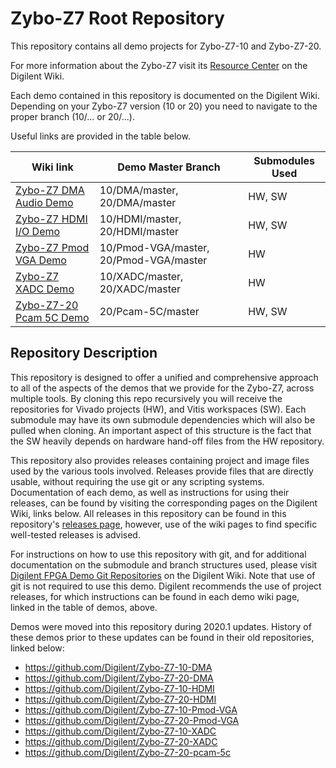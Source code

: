 # Zybo-Z7 Root Repository

This repository contains all demo projects for Zybo-Z7-10 and Zybo-Z7-20.

For more information about the Zybo-Z7 visit its [Resource Center](https://digilent.com/reference/programmable-logic/zybo-z7/start?redirect=1) on the Digilent Wiki.

Each demo contained in this repository is documented on the Digilent Wiki. Depending on your Zybo-Z7 version (10 or 20) you need to navigate to the proper branch (10/... or 20/...).

Useful links are provided in the table below.

|Wiki link|Demo Master Branch|Submodules Used|
|---------|------------------|---------------|
|[Zybo-Z7 DMA Audio Demo](https://digilent.com/reference/programmable-logic/zybo-z7/demos/dma-audio)|10/DMA/master, 20/DMA/master|HW, SW|
|[Zybo-Z7 HDMI I/O Demo](https://digilent.com/reference/programmable-logic/zybo-z7/demos/hdmi)|10/HDMI/master, 20/HDMI/master|HW, SW|
|[Zybo-Z7 Pmod VGA Demo](https://digilent.com/reference/programmable-logic/zybo-z7/demos/pmod-vga)|10/Pmod-VGA/master, 20/Pmod-VGA/master|HW|
|[Zybo-Z7 XADC Demo](https://digilent.com/reference/programmable-logic/zybo-z7/demos/xadc)|10/XADC/master, 20/XADC/master|HW|
|[Zybo-Z7-20 Pcam 5C Demo](https://digilent.com/reference/learn/programmable-logic/tutorials/zybo-z7-pcam-5c-demo/start)|20/Pcam-5C/master|HW, SW|

## Repository Description

This repository is designed to offer a unified and comprehensive approach to all of the aspects of the demos that we provide for the Zybo-Z7, across multiple tools. By cloning this repo recursively you will receive the repositories for Vivado projects (HW), and Vitis workspaces (SW). Each submodule may have its own submodule dependencies which will also be pulled when cloning. An important aspect of this structure is the fact that the SW heavily depends on hardware hand-off files from the HW repository.

This repository also provides releases containing project and image files used by the various tools involved. Releases provide files that are directly usable, without requiring the use git or any scripting systems. Documentation of each demo, as well as instructions for using their releases, can be found by visiting the corresponding pages on the Digilent Wiki, links below. All releases in this repository can be found in this repository's [releases page](https://github.com/Digilent/Zybo-Z7/releases), however, use of the wiki pages to find specific well-tested releases is advised.

For instructions on how to use this repository with git, and for additional documentation on the submodule and branch structures used, please visit [Digilent FPGA Demo Git Repositories](https://digilent.com/reference/programmable-logic/documents/git?redirect=1) on the Digilent Wiki. Note that use of git is not required to use this demo. Digilent recommends the use of project releases, for which instructions can be found in each demo wiki page, linked in the table of demos, above.

Demos were moved into this repository during 2020.1 updates. History of these demos prior to these updates can be found in their old repositories, linked below:

- https://github.com/Digilent/Zybo-Z7-10-DMA
- https://github.com/Digilent/Zybo-Z7-20-DMA
- https://github.com/Digilent/Zybo-Z7-10-HDMI
- https://github.com/Digilent/Zybo-Z7-20-HDMI
- https://github.com/Digilent/Zybo-Z7-10-Pmod-VGA
- https://github.com/Digilent/Zybo-Z7-20-Pmod-VGA
- https://github.com/Digilent/Zybo-Z7-10-XADC
- https://github.com/Digilent/Zybo-Z7-20-XADC
- https://github.com/Digilent/Zybo-Z7-20-pcam-5c

